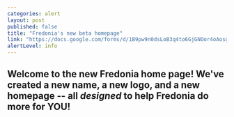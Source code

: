 ```yaml
---
categories: alert
layout: post
published: false
title: "Fredonia's new beta homepage"
link: "https://docs.google.com/forms/d/1B9pw9n0dsLoB3q4to6GjGNOor4oAosgnNo1ZRlcMn40/viewform"
alertLevel: info
---
```


## Welcome to the new **Fredonia** home page!  We've created a new name, a new logo, and a new homepage -- all _designed_ to help Fredonia do more for **YOU!**